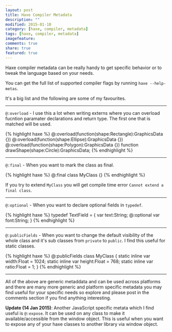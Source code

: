 ```yaml
---
layout: post
title: Haxe Compiler Metadata
description: ""
modified: 2015-01-10
category: [haxe, compiler, metadata]
tags: [haxe, compiler, metadata]
imagefeature: 
comments: true
share: true
featured: true
---
```


Haxe compiler metadata can be really handy to get specific behavior or to tweak the language based on your needs.

You can get the full list of supported compiler flags by running `haxe --help-metas`.

It's a big list and the following are some of my favourites.

___

`@:overload` - I use this a lot when writing externs where you can overload fucntion paramater declarations and return type. The first one that is matched will be used.

{% highlight haxe %}
@:overload(function(shape:Rectangle):GraphicsData {})
@:overload(function(shape:Ellipse):GraphicsData {})
@:overload(function(shape:Polygon):GraphicsData {})
function drawShape(shape:Circle):GraphicsData;
{% endhighlight %}
___

`@:final` - When you want to mark the class as final.

{% highlight haxe %}
@:final
class MyClass {}
{% endhighlight %}

If you try to extend `MyClass` you will get compile time error `Cannot extend a final class`.

___

`@:optional` - When you want to declare optional fields in `typedef`.

{% highlight haxe %}
typedef TextField = {
	var text:String;
	@:optional var font:String;
}
{% endhighlight %}
___

`@:publicFields` - When you want to change the default visibility of the whole class and it's sub classes from `private` to `public`. I find this useful for static classes.

{% highlight haxe %}
@:publicFields
class MyClass {
	static inline var width:Float = 1024;
	static inline var height:Float = 768;
	static inline var ratio:Float = 1;
}
{% endhighlight %}
___

All of the above are generic metaddata and can be used across platforms and there are many more generic and platform specific metadata you may find useful for your specific needs so explore and please post in the comments section if you find anything interesting.

**Update (14 Jan 2015)**: Another JavaScript specific metata which I find useful is `@:expose`. It can be used on any class to make it available/accessible from the window object. This is useful when you want to expose any of your haxe classes to another library via window object.
